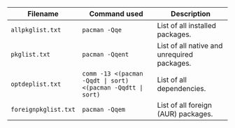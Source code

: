 | Filename             | Command used                                                | Description                                 |
|----------------------|-------------------------------------------------------------|---------------------------------------------|
| `allpkglist.txt`     | `pacman -Qqe`                                               | List of all installed packages.             |
| `pkglist.txt`        | `pacman -Qqent`                                             | List of all native and unrequired packages. |
| `optdeplist.txt`     | `comm -13 <(pacman -Qqdt \| sort) <(pacman -Qqdtt \| sort)` | List of all dependencies.                   |
| `foreignpkglist.txt` | `pacman -Qqem`                                              | List of all foreign (AUR) packages.         |

